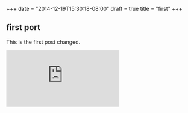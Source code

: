 +++
date = "2014-12-19T15:30:18-08:00"
draft = true
title = "first"
+++

## first port

This is the first post changed.


[![Analytics](https://kubernetes-site.appspot.com/UA-36037335-10/GitHub/git-sync/demo/blog/content/post/first.md?pixel)]()

